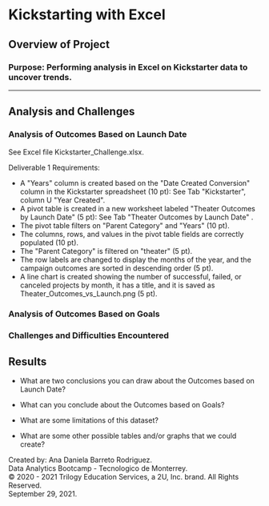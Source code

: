 # Kickstarting with Excel

## Overview of Project

### Purpose: Performing analysis in Excel on Kickstarter data to uncover trends.

------------------------------------------

## Analysis and Challenges

### Analysis of Outcomes Based on Launch Date
See Excel file Kickstarter_Challenge.xlsx.

Deliverable 1 Requirements:
* A "Years" column is created based on the "Date Created Conversion" column in the Kickstarter spreadsheet (10 pt): See Tab "Kickstarter", column U "Year Created".
* A pivot table is created in a new worksheet labeled "Theater Outcomes by Launch Date" (5 pt): See Tab "Theater Outcomes by Launch Date" .
* The pivot table filters on "Parent Category" and "Years" (10 pt).
* The columns, rows, and values in the pivot table fields are correctly populated (10 pt).
* The "Parent Category" is filtered on "theater" (5 pt).
* The row labels are changed to display the months of the year, and the campaign outcomes are sorted in descending order (5 pt).
*  A line chart is created showing the number of successful, failed, or canceled projects by month, it has a title, and it is saved as Theater_Outcomes_vs_Launch.png (5 pt).


### Analysis of Outcomes Based on Goals

### Challenges and Difficulties Encountered

## Results

- What are two conclusions you can draw about the Outcomes based on Launch Date?

- What can you conclude about the Outcomes based on Goals?

- What are some limitations of this dataset?

- What are some other possible tables and/or graphs that we could create?


Created by: Ana Daniela Barreto Rodriguez.\
Data Analytics Bootcamp - Tecnologico de Monterrey.\
© 2020 - 2021 Trilogy Education Services, a 2U, Inc. brand. All Rights Reserved.\
September 29, 2021.
